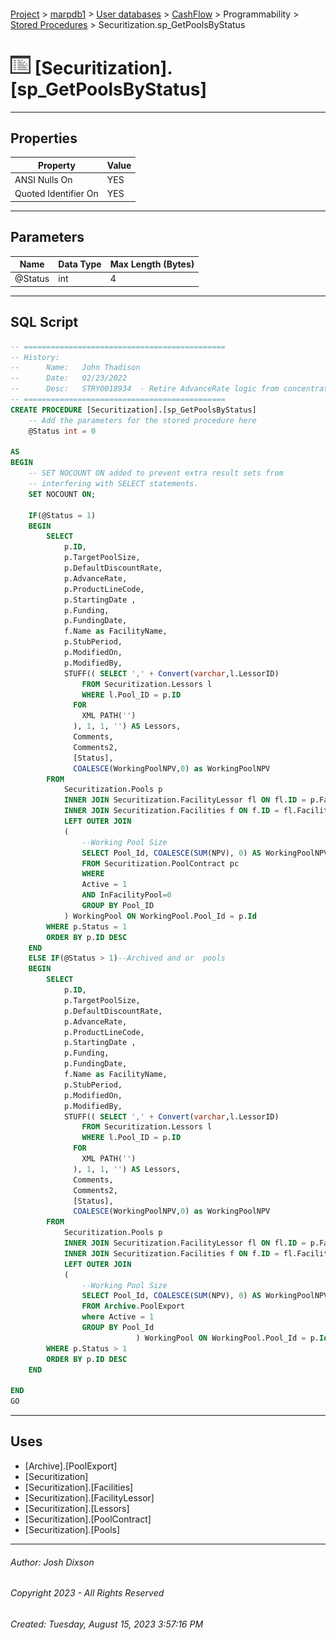 #### 

[Project](../../../../../index.md) > [marpdb1](../../../../index.md) > [User databases](../../../index.md) > [CashFlow](../../index.md) > Programmability > [Stored Procedures](Stored_Procedures.md) > Securitization.sp_GetPoolsByStatus

# ![Stored Procedures](../../../../../Images/StoredProcedure32.png) [Securitization].[sp_GetPoolsByStatus]

---

## <a name="#properties"></a>Properties

| Property | Value |
|---|---|
| ANSI Nulls On | YES |
| Quoted Identifier On | YES |


---

## <a name="#parameters"></a>Parameters

| Name | Data Type | Max Length (Bytes) |
|---|---|---|
| @Status | int | 4 |


---

## <a name="#sqlscript"></a>SQL Script

```sql
-- =============================================
-- History:
--		Name:	John Thadison
--		Date:	02/23/2022
--		Desc:	STRY0018934  - Retire AdvanceRate logic from concentration tests.
-- =============================================
CREATE PROCEDURE [Securitization].[sp_GetPoolsByStatus]
	-- Add the parameters for the stored procedure here
	@Status int = 0

AS
BEGIN
	-- SET NOCOUNT ON added to prevent extra result sets from
	-- interfering with SELECT statements.
	SET NOCOUNT ON;

	IF(@Status = 1)
	BEGIN
		SELECT 
			p.ID, 
			p.TargetPoolSize, 
			p.DefaultDiscountRate,
			p.AdvanceRate,  
			p.ProductLineCode, 
			p.StartingDate ,
			p.Funding, 
			p.FundingDate, 
			f.Name as FacilityName, 
			p.StubPeriod,
			p.ModifiedOn, 
			p.ModifiedBy,
			STUFF(( SELECT ',' + Convert(varchar,l.LessorID)
                FROM Securitization.Lessors l
				WHERE l.Pool_ID = p.ID
              FOR
                XML PATH('')
              ), 1, 1, '') AS Lessors,
			  Comments,
			  Comments2,
			  [Status],
			  COALESCE(WorkingPoolNPV,0) as WorkingPoolNPV
		FROM 
			Securitization.Pools p
			INNER JOIN Securitization.FacilityLessor fl ON fl.ID = p.FacilityLessor_ID		
			INNER JOIN Securitization.Facilities f ON f.ID = fl.Facility_ID
			LEFT OUTER JOIN 
			(
				--Working Pool Size
				SELECT Pool_Id, COALESCE(SUM(NPV), 0) AS WorkingPoolNPV 
				FROM Securitization.PoolContract pc
				WHERE 
				Active = 1
				AND InFacilityPool=0
				GROUP BY Pool_ID
			) WorkingPool ON WorkingPool.Pool_Id = p.Id
		WHERE p.Status = 1
		ORDER BY p.ID DESC
	END
	ELSE IF(@Status > 1)--Archived and or  pools
	BEGIN
		SELECT 
			p.ID, 
			p.TargetPoolSize, 
			p.DefaultDiscountRate, 
			p.AdvanceRate, 
			p.ProductLineCode, 
			p.StartingDate ,
			p.Funding, 
			p.FundingDate, 
			f.Name as FacilityName, 
			p.StubPeriod,
			p.ModifiedOn, 
			p.ModifiedBy,
			STUFF(( SELECT ',' + Convert(varchar,l.LessorID)
                FROM Securitization.Lessors l
				WHERE l.Pool_ID = p.ID
              FOR
                XML PATH('')
              ), 1, 1, '') AS Lessors,
			  Comments,
			  Comments2,
			  [Status],
			  COALESCE(WorkingPoolNPV,0) as WorkingPoolNPV
		FROM 
			Securitization.Pools p
			INNER JOIN Securitization.FacilityLessor fl ON fl.ID = p.FacilityLessor_ID	
			INNER JOIN Securitization.Facilities f ON f.ID = fl.Facility_ID	
			LEFT OUTER JOIN 
			(
				--Working Pool Size
				SELECT Pool_Id, COALESCE(SUM(NPV), 0) AS WorkingPoolNPV 
				FROM Archive.PoolExport
				where Active = 1 
				GROUP BY Pool_Id
							) WorkingPool ON WorkingPool.Pool_Id = p.Id
		WHERE p.Status > 1
		ORDER BY p.ID DESC
	END

END
GO

```


---

## <a name="#uses"></a>Uses

* [Archive].[PoolExport]
* [Securitization]
* [Securitization].[Facilities]
* [Securitization].[FacilityLessor]
* [Securitization].[Lessors]
* [Securitization].[PoolContract]
* [Securitization].[Pools]


---

###### Author:  Josh Dixson

###### Copyright 2023 - All Rights Reserved

###### Created: Tuesday, August 15, 2023 3:57:16 PM

